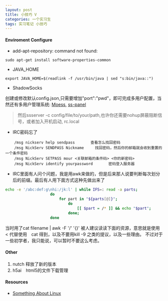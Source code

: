 ```yaml
---
layout: post
title: 小技巧 V
categories: 一个实习生
tags: 实习笔记 小技巧
---
```


#### Enviroment Configure

* add-apt-repository: command not found:

> 
`sudo apt-get install software-properties-common`

* JAVA_HOME

> 
`export JAVA_HOME=$(readlink -f /usr/bin/java | sed "s:bin/java::")`

* ShadowSocks

> 
创建或修改默认config.json,只需要增加"port":"pwd"，即可完成多用户配置，当然还有多用户管理系统:
[Moess](https://github.com/wzxjohn/moeSS), [ss-panel](https://github.com/orvice/ss-panel)
> 然后ssserver -c config/file/to/your/path,也许你还需要nohup屏蔽阻断信号，或者加入开机启动, rc.local

* IRC密码忘了

> 

		/msg nickserv help sendpass       查看怎么找回密码
		/msg NickServ SENDPASS Nickname  	找回密码，然后你的邮箱就会收到重置的一个条件密码			
		/msg NickServ SETPASS mour <关联邮箱的条件码> <你的新密码>
		/msg NickServ identify yourpassword       密码登入服务器


* IRC里面有人问个问题，我是用awk来做的，但是后来那人说要判断每次划分后的前缀。最后有人用下面方式这种先做出来了

> 
```bash
echo -e '/abc:def:g\nhi:/jk:l' | while IFS=: read -a parts; 
					do 
						for part in "${parts[@]}"; 
							do
								[[ $part = /* ]] && echo "$part"; 
							done;
					done 
```     
> 
当时用了cat filename | awk -F '/' '{}' 被人建议读读下面的资源，意思就是使用 < 代替使用　cat 得到，以及不要用kill -9 之类的提议，以及一些理由。
不过对于一些初学者，我只能说，可以暂时不要这么考虑。

#### Other
1. nutch 释放了新的版本
2. h5ai　html5的文件下载管理

#### Resources

* [Something About Linux](http://porkmail.org/era/unix/award.html)
